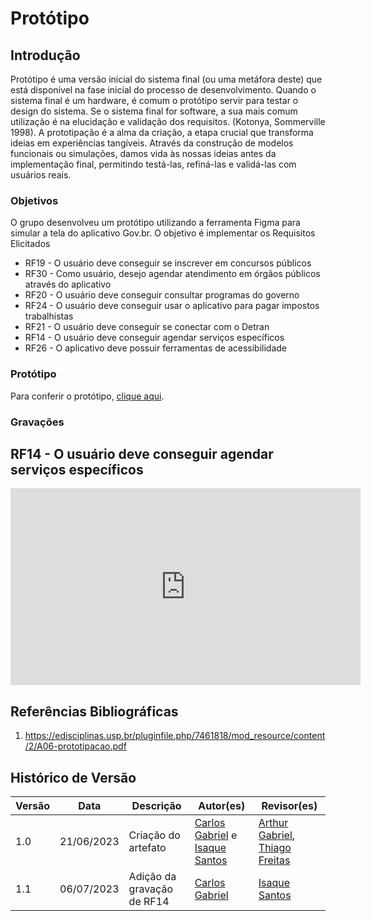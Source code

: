 # Protótipo 

## Introdução

Protótipo é uma versão inicial do sistema
final (ou uma metáfora deste) que está
disponível na fase inicial do processo de
desenvolvimento.
Quando o sistema final é um hardware, é comum o
protótipo servir para testar o design do sistema.
Se o sistema final for software, a sua mais
comum utilização é na elucidação e validação
dos requisitos. (Kotonya, Sommerville 1998).
A prototipação é a alma da criação, a etapa crucial que transforma ideias em experiências tangíveis. Através da construção de modelos funcionais ou simulações, damos vida às nossas ideias antes da implementação final, permitindo testá-las, refiná-las e validá-las com usuários reais.

### Objetivos

O grupo desenvolveu um protótipo utilizando a ferramenta Figma para simular a tela do aplicativo Gov.br. O objetivo é implementar os Requisitos Elicitados

* RF19 - O usuário deve conseguir se inscrever em concursos públicos
* RF30 - Como usuário, desejo agendar atendimento em órgãos públicos através do aplicativo
* RF20 - O usuário deve conseguir consultar programas do governo
* RF24 - O usuário deve conseguir usar o aplicativo para pagar impostos trabalhistas
* RF21 - O usuário deve conseguir se conectar com o Detran
* RF14 - O usuário deve conseguir agendar serviços específicos
* RF26 - O aplicativo deve possuir ferramentas de acessibilidade

### Protótipo

Para conferir o protótipo, <a href="https://www.figma.com/design/eiZZPneC0whdS8JKTnkszO/Requisitos---Equipe-04---Gov-Br?t=2xmFG0IiT5HBIDSC-1" target="blanket">clique aqui</a>.

### Gravações

## RF14 - O usuário deve conseguir agendar serviços específicos
<iframe width="560" height="315" src="https://www.youtube.com/embed/cQ0k4Fui9qU" frameborder="0" allow="accelerometer; autoplay; clipboard-write; encrypted-media; gyroscope; picture-in-picture" allowfullscreen></iframe>



## Referências Bibliográficas

1. https://edisciplinas.usp.br/pluginfile.php/7461818/mod_resource/content/2/A06-prototipacao.pdf



## Histórico de Versão

Versão  | Data | Descrição | Autor(es) | Revisor(es)
-------- | ------ | ------ | ---------- | ----------
1.0 | 21/06/2023 | Criação do artefato  | [Carlos Gabriel](https://github.com/TheCarlosRamos) e [Isaque Santos](https://github.com/IsaqueSH) | [Arthur Gabriel](https://github.com/ArthurGabrieel), [Thiago Freitas](https://github.com/thiagorfreitas)|
1.1 | 06/07/2023 | Adição da gravação de RF14|[Carlos Gabriel](https://github.com/TheCarlosRamos) | [Isaque Santos](https://github.com/IsaqueSH)|
